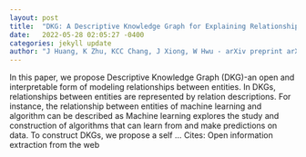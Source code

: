 ```yaml
---
layout: post
title:  "DKG: A Descriptive Knowledge Graph for Explaining Relationships between Entities"
date:   2022-05-28 02:05:27 -0400
categories: jekyll update
author: "J Huang, K Zhu, KCC Chang, J Xiong, W Hwu - arXiv preprint arXiv:2205.10479, 2022"
---
```

In this paper, we propose Descriptive Knowledge Graph (DKG)-an open and interpretable form of modeling relationships between entities. In DKGs, relationships between entities are represented by relation descriptions. For instance, the relationship between entities of machine learning and algorithm can be described as  Machine learning explores the study and construction of algorithms that can learn from and make predictions on data.  To construct DKGs, we propose a self … Cites: ‪Open information extraction from the web‬